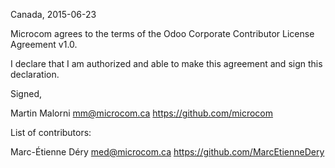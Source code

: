 Canada, 2015-06-23

Microcom agrees to the terms of the Odoo Corporate Contributor License
Agreement v1.0.

I declare that I am authorized and able to make this agreement and sign this
declaration.

Signed,

Martin Malorni <mm@microcom.ca> https://github.com/microcom

List of contributors:

Marc-Étienne Déry <med@microcom.ca> https://github.com/MarcEtienneDery